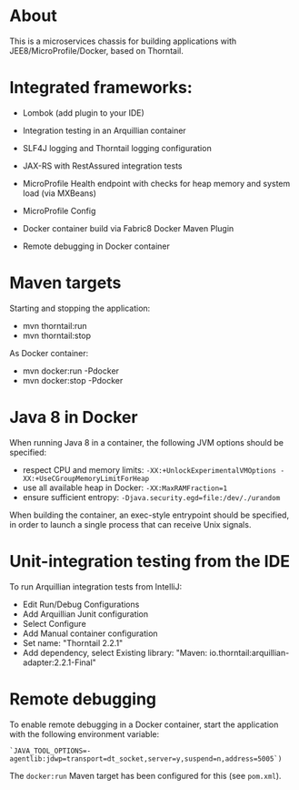 # About

This is a microservices chassis for building applications with JEE8/MicroProfile/Docker, based on Thorntail.

# Integrated frameworks:

- Lombok (add plugin to your IDE)
- Integration testing in an Arquillian container
- SLF4J logging and Thorntail logging configuration
- JAX-RS with RestAssured integration tests
- MicroProfile Health endpoint with checks for heap memory and system load (via MXBeans)
- MicroProfile Config
- Docker container build via Fabric8 Docker Maven Plugin
    
- Remote debugging in Docker container

# Maven targets

Starting and stopping the application:
- mvn thorntail:run
- mvn thorntail:stop

As Docker container:
- mvn docker:run -Pdocker
- mvn docker:stop -Pdocker

# Java 8 in Docker

When running Java 8 in a container, the following JVM options should be specified:
- respect CPU and memory limits: `-XX:+UnlockExperimentalVMOptions -XX:+UseCGroupMemoryLimitForHeap`
- use all available heap in Docker: `-XX:MaxRAMFraction=1`
- ensure sufficient entropy: `-Djava.security.egd=file:/dev/./urandom`

When building the container, an exec-style entrypoint should be specified, in order to launch a single process
that can receive Unix signals.
 
# Unit-integration testing from the IDE

To run Arquillian integration tests from IntelliJ:
- Edit Run/Debug Configurations
- Add Arquillian Junit configuration
- Select Configure
- Add Manual container configuration
- Set name: "Thorntail 2.2.1"
 - Add dependency, select Existing library: "Maven: io.thorntail:arquillian-adapter:2.2.1-Final"

# Remote debugging

To enable remote debugging in a Docker container, start the application with the following environment variable:

    `JAVA_TOOL_OPTIONS=-agentlib:jdwp=transport=dt_socket,server=y,suspend=n,address=5005`)

The  `docker:run` Maven target has been configured for this (see `pom.xml`).

